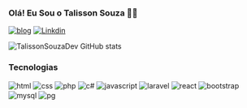 ### Olá! Eu Sou o Talisson Souza ✋🏻
[![blog](https://img.shields.io/badge/bio.link-000000%7D?style=for-the-badge&logo=biolink&logoColor=white)](https://talissonsouzadev.github.io/Portifolio/)
[![Linkdin](https://img.shields.io/badge/LinkedIn-0077B5?style=for-the-badge&logo=linkedin&logoColor=white)](https://linkedin.com/in/talisson-souza-81a069215/)


![TalissonSouzaDev GitHub stats](https://github-readme-stats.vercel.app/api?username=TalissonSouzaDev&show_icons=true&theme=dracula)


### Tecnologias

<div style="display:inline_block">
<img src="https://img.shields.io/badge/HTML5-E34F26?style=for-the-badge&logo=html5&logoColor=white" alt="html" align="center"  />
<img src="https://img.shields.io/badge/CSS3-1572B6?style=for-the-badge&logo=css3&logoColor=white" alt="css" align="center"  />
<img src="https://img.shields.io/badge/PHP-777BB4?style=for-the-badge&logo=php&logoColor=white" alt="php" align="center"  />
<img src="https://img.shields.io/badge/.NET-5C2D91?style=for-the-badge&logo=.net&logoColor=white" alt="c#" align="center"  />
<img src="https://img.shields.io/badge/JavaScript-F7DF1E?style=for-the-badge&logo=javascript&logoColor=white" alt="javascript" align="center"  />
<img src="https://img.shields.io/badge/Laravel-FF2D20?style=for-the-badge&logo=laravel&logoColor=white" alt="laravel" align="center"  />
<img src="https://img.shields.io/badge/React-20232A?style=for-the-badge&logo=react&logoColor=61DAFB" alt="react" align="center"  />
<img src="https://img.shields.io/badge/Bootstrap-563D7C?style=for-the-badge&logo=bootstrap&logoColor=white" alt="bootstrap" align="center"  />
<img src="https://img.shields.io/badge/MySQL-005C84?style=for-the-badge&logo=mysql&logoColor=white" alt="mysql" align="center"  />
<img src="https://img.shields.io/badge/PostgreSQL-316192?style=for-the-badge&logo=postgresql&logoColor=white" alt="pg" align="center"  />  
</div>
